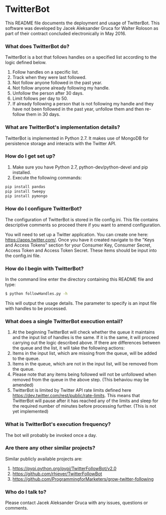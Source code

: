 # TwitterBot #

This README file documents the deployment and usage of TwitterBot. This software was developed by Jacek Aleksander Gruca for Walter Roloson as part of their contract concluded electronically in May 2016.

### What does TwitterBot do? ###

TwitterBot is a bot that follows handles on a specified list according to the logic defined below.

1. Follow handles on a specific list.
1. Track when they were last followed.
1. Not follow anyone followed in the past year.
1. Not follow anyone already following my handle.
1. Unfollow the person after 30 days.
1. Limit follows per day to 50.
1. If already following a person that is not following my handle and they have not been followed in the past year, unfollow them and then re-follow them in 30 days.

### What are TwitterBot's implementation details? ###

TwitterBot is implemented in Python 2.7. It makes use of MongoDB for persistence storage and interacts with the Twitter API.

### How do I get set up? ###

1. Make sure you have Python 2.7, python-dev/python-devel and pip installed.
1. Execute the following commands:
```sh
pip install pandas
pip install tweepy
pip install pymongo
```

### How do I configure TwitterBot? ###

The configuration of TwitterBot is stored in file config.ini. This file contains descriptive comments so proceed there if you want to amend configuration.

You will need to set up a Twitter application. You can create one here: <https://apps.twitter.com/>. Once you have it created navigate to the "Keys and Access Tokens" section for your Consumer Key, Consumer Secret, Access Token and Access Token Secret. These items should be input into the config.ini file.

### How do I begin with TwitterBot? ###

In the command line enter the directory containing this README file and type:
```sh
$ python followHandles.py -h
```

This will output the usage details. The parameter to specify is an input file with handles to be processed.

### What does a single TwitterBot execution entail? ###

1. At the beginning TwitterBot will check whether the queue it maintains and the input list of handles is the same. If it is the same, it will proceed carrying out the logic described above. If there are differences between the queue and the list, it will take the following actions:
  1. Items in the input list, which are missing from the queue, will be added to the queue.
  1. Items in the queue, which are not in the input list, will be removed from the queue.
  1. Please note that any items being followed will not be unfollowed when removed from the queue in the above step. (This behaviou may be amended)
1. TwitterBot is limited by Twitter API rate limits defined here <https://dev.twitter.com/rest/public/rate-limits>. This means that TwitterBot will pause after it has reached any of the limits and sleep for the required number of minutes before processing further. (This is not yet implemented)

### What is TwitterBot's execution frequency? ###

The bot will probably be invoked once a day.

### Are there any other similar projects? ###

Similar publicly available projects are:

1. <https://pypi.python.org/pypi/TwitterFollowBot/v2.0>
1. <https://github.com/rhiever/TwitterFollowBot>
1. <https://github.com/ProgrammingforMarketers/grow-twitter-following>

### Who do I talk to? ###

Please contact Jacek Aleksander Gruca with any issues, questions or comments.
